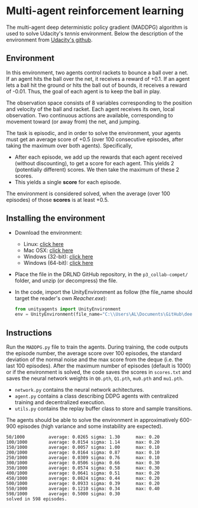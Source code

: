 # Multi-agent reinforcement learning

The multi-agent deep deterministic policy gradient (MADDPG) algorithm is used to solve Udacity's *tennis* environment. Below the description of the environment from [Udacity's github](https://github.com/udacity/deep-reinforcement-learning/tree/master/p3_collab-compet).

## Environment

In this environment, two agents control rackets to bounce a ball over a net. If an agent hits the ball over the net, it receives a reward of +0.1.  If an agent lets a ball hit the ground or hits the ball out of bounds, it receives a reward of -0.01.  Thus, the goal of each agent is to keep the ball in play.

The observation space consists of 8 variables corresponding to the position and velocity of the ball and racket. Each agent receives its own, local observation.  Two continuous actions are available, corresponding to movement toward (or away from) the net, and jumping. 

The task is episodic, and in order to solve the environment, your agents must get an average score of +0.5 (over 100 consecutive episodes, after taking the maximum over both agents). Specifically,

- After each episode, we add up the rewards that each agent received (without discounting), to get a score for each agent. This yields 2 (potentially different) scores. We then take the maximum of these 2 scores.
- This yields a single **score** for each episode.

The environment is considered solved, when the average (over 100 episodes) of those **scores** is at least +0.5.

## Installing the environment

- Download the environment:
  - Linux: [click here](https://s3-us-west-1.amazonaws.com/udacity-drlnd/P3/Tennis/Tennis_Linux.zip)
  - Mac OSX: [click here](https://s3-us-west-1.amazonaws.com/udacity-drlnd/P3/Tennis/Tennis.app.zip)
  - Windows (32-bit): [click here](https://s3-us-west-1.amazonaws.com/udacity-drlnd/P3/Tennis/Tennis_Windows_x86.zip)
  - Windows (64-bit): [click here](https://s3-us-west-1.amazonaws.com/udacity-drlnd/P3/Tennis/Tennis_Windows_x86_64.zip)
- Place the file in the DRLND GitHub repository, in the `p3_collab-compet/` folder, and unzip (or decompress) the file.
- In the code, import the UnityEnvironment as follow (the file_name should target the reader's own *Reacher.exe*):

    ```python
    from unityagents import UnityEnvironment
    env = UnityEnvironment(file_name="C:\\Users\AL\Documents\GitHub\deep-reinforcement-learning\p3_collab-compet\Tennis_Windows_x86_64\Tennis.exe", no_graphics=True)


    ```

## Instructions

Run the `MADDPG.py` file to train the agents. During training, the code outputs the episode number, the average score over 100 episodes, the standard deviation of the normal noise and the max score from the deque (i.e. the last 100 episodes). After the maximum number of episodes (default is 1000) or if the environment is solved, the code saves the scores in `scores.txt` and saves the neural network weights in `Q0.pth`, `Q1.pth`, `mu0.pth` and `mu1.pth`.

- `network.py` contains the neural network achitectures.
- `agent.py` contains a class describing DDPG agents with centralized training and decentralized execution.
- `utils.py` contains the replay buffer class to store and sample transitions.
  
The agents should be able to solve the environment in approximatively 600-900 episodes (high variance and some instability are expected).

```dos
50/1000         average: 0.0265 sigma: 1.30      max: 0.20
100/1000        average: 0.0154 sigma: 1.14      max: 0.20
150/1000        average: 0.0057 sigma: 1.00      max: 0.10
200/1000        average: 0.0164 sigma: 0.87      max: 0.10
250/1000        average: 0.0309 sigma: 0.76      max: 0.10
300/1000        average: 0.0506 sigma: 0.66      max: 0.30
350/1000        average: 0.0574 sigma: 0.58      max: 0.30
400/1000        average: 0.0641 sigma: 0.51      max: 0.20
450/1000        average: 0.0824 sigma: 0.44      max: 0.20
500/1000        average: 0.0933 sigma: 0.39      max: 0.20
550/1000        average: 0.1210 sigma: 0.34      max: 0.40
598/1000        average: 0.5000 sigma: 0.30
solved in 598 episodes.
```

